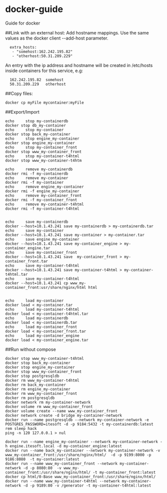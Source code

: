 # docker-guide
Guide for docker


##Link with an external host:
  Add hostname mappings. Use the same values as the docker client --add-host parameter.

      extra_hosts:
       - "somehost:162.242.195.82"
       - "otherhost:50.31.209.229"

  An entry with the ip address and hostname will be created in /etc/hosts inside containers for this service, e.g:

      162.242.195.82  somehost
      50.31.209.229   otherhost
      
      
##Copy files:

    docker cp myFile mycontainer:myFile
    
##Export/Import

    echo     stop my-containerdb    
    docker stop db_my-container
    echo     stop my-container    
    docker stop back_my-container
    echo     stop engine_my-container    
    docker stop engine_my-container
    echo     stop my-container_front    
    docker stop www_my-container_front
    echo     stop my-container-t4html    
    docker stop www_my-container-t4htm

    echo     remove my-containerdb    
    docker rmi -f my-containerdb
    echo     remove my-container    
    docker rmi -f my-container
    echo     remove engine_my-container    
    docker rmi -f engine_my-container 
    echo     remove my-container_front    
    docker rmi -f my-container_front
    echo     remove my-container-t4html    
    docker rmi -f my-container-t4html


    echo     save my-containerdb    
    docker --host=10.1.43.241 save my-containerdb > my-containerdb.tar
    echo     save my-container    
    docker --host=10.1.43.241 save my-container > my-container.tar
    echo     save engine_my-container    
    docker --host=10.1.43.241 save my-container_engine > my-container_engine.tar
    echo     save my-container_front    
    docker --host=10.1.43.241 save  my-container_front > my-container_front.tar
    echo     save my-container-t4html    
    docker --host=10.1.43.241 save my-container-t4html > my-container-t4html.tar
    echo     save my-container-t4html    
    docker --host=10.1.43.241 cp www_my-container_front:usr/share/nginx/html html


    echo     load my-container    
    docker load < my-container.tar 
    echo     load my-container-t4html    
    docker load < my-container-t4html.tar
    echo     load my-containerdb    
    docker load < my-containerdb.tar
    echo     load my-container_front    
    docker load < my-container_front.tar
    echo     load my-container_engine    
    docker load < my-container_engine.tar 
    
    
##Run without compose

    docker stop www_my-container-t4html
    docker stop back_my-container
    docker stop engine_my-container
    docker stop www_my-container_front
    docker stop postgresqldb
    docker rm www_my-container-t4html
    docker rm back_my-container
    docker rm engine_my-container
    docker rm www_my-container_front
    docker rm postgresqldb
    docker network rm my-container-network
    docker volume rm www_my-container_front
    docker volume create --name www_my-container_front
    docker network create -d bridge my-container-network
    docker run --name postgresqldb --network my-container-network -e POSTGRES_PASSWORD=itesoft -d -p 9184:5432 -t my-containerdb:latest
    rem sleep hack
    ping -n 120 127.0.0.1 > nul

    docker run --name engine_my-container --network my-container-network -h engine.itesoft.local -d my-container_engine:latest
    docker run --name back_my-container --network my-container-network -v www_my-container_front:/usr/share/nginx/html/  -d -p 9199:8000 -p 9186:8080  -t my-container:latest
    docker run --name www_my-container_front --network my-container-network -d -p 8080:80  -v www_my-container_front:/usr/share/nginx/html/ -t my-container_front:latest
    docker cp html/0-Base www_my-container_front:/usr/share/nginx/html/
    docker run --name www_my-container-t4html --network my-container-network -d -p 9189:80 -v /generator -t my-container-t4html:latest
